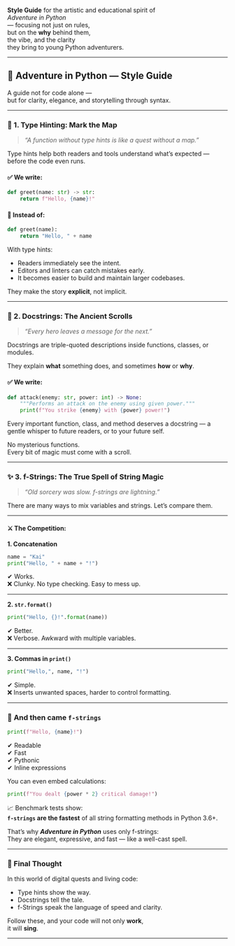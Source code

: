 **Style Guide** for the artistic and educational spirit of  
_Adventure in Python_  
— focusing not just on rules,  
but on the **why** behind them,  
the vibe, and the clarity  
they bring to young Python adventurers.  

---

## 🎨 **Adventure in Python — Style Guide**

A guide not for code alone —  
but for clarity, elegance, and storytelling through syntax.

---

### 🧭 1. **Type Hinting: Mark the Map**

> _“A function without type hints is like a quest without a map.”_

Type hints help both readers and tools understand what’s expected — before the code even runs.

#### ✅ We write:
```python
def greet(name: str) -> str:
    return f"Hello, {name}!"
```

#### 🚫 Instead of:
```python
def greet(name):
    return "Hello, " + name
```

With type hints:
- Readers immediately see the intent.
- Editors and linters can catch mistakes early.
- It becomes easier to build and maintain larger codebases.

They make the story **explicit**, not implicit.

---

### 📜 2. **Docstrings: The Ancient Scrolls**

> _“Every hero leaves a message for the next.”_

Docstrings are triple-quoted descriptions inside functions, classes, or modules.

They explain **what** something does, and sometimes **how** or **why**.

#### ✅ We write:
```python
def attack(enemy: str, power: int) -> None:
    """Performs an attack on the enemy using given power."""
    print(f"You strike {enemy} with {power} power!")
```

Every important function, class, and method deserves a docstring — a gentle whisper to future readers, or to your future self.

No mysterious functions.  
Every bit of magic must come with a scroll.

---

### ✨ 3. **f-Strings: The True Spell of String Magic**

> _“Old sorcery was slow. f-strings are lightning.”_

There are many ways to mix variables and strings. Let’s compare them.

---

#### ⚔️ The Competition:

**1. Concatenation**  
```python
name = "Kai"
print("Hello, " + name + "!")
```

✔ Works.  
❌ Clunky. No type checking. Easy to mess up.

---

**2. `str.format()`**
```python
print("Hello, {}!".format(name))
```

✔ Better.  
❌ Verbose. Awkward with multiple variables.

---

**3. Commas in `print()`**
```python
print("Hello,", name, "!")
```

✔ Simple.  
❌ Inserts unwanted spaces, harder to control formatting.

---

### 🌟 **And then came `f-strings`**

```python
print(f"Hello, {name}!")
```

✔ Readable  
✔ Fast  
✔ Pythonic  
✔ Inline expressions

You can even embed calculations:

```python
print(f"You dealt {power * 2} critical damage!")
```

📈 Benchmark tests show:  
**`f-strings` are the fastest** of all string formatting methods in Python 3.6+.

That’s why **_Adventure in Python_** uses only f-strings:  
They are elegant, expressive, and fast — like a well-cast spell.

---

### 🧙 Final Thought

In this world of digital quests and living code:

- Type hints show the way.
- Docstrings tell the tale.
- f-Strings speak the language of speed and clarity.

Follow these, and your code will not only **work**,  
it will **sing**.

---  

